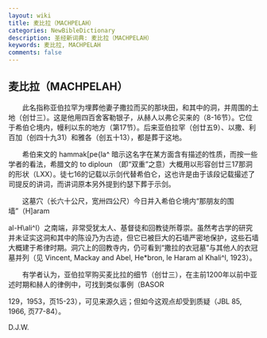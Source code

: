 ```yaml
---
layout: wiki
title: 麦比拉（MACHPELAH）
categories: NewBibleDictionary
description: 圣经新词典: 麦比拉（MACHPELAH）
keywords: 麦比拉, MACHPELAH
comments: false
---
```


## 麦比拉（MACHPELAH）

　　此名指称亚伯拉罕为埋葬他妻子撒拉而买的那块田，和其中的洞，并周围的土地（创廿三）。这是他用四百舍客勒银子，从赫人以弗仑买来的（8-16节）。它位于希伯仑境内，幔利以东的地方（第17节）。后来亚伯拉罕（创廿五9）、以撒、利百加（创四十九31）和雅各（创五十13），都是葬于这地。

　　希伯来文的 hammak[pe{la^ 暗示这名字在某方面含有描述的性质，而按一些学者的看法，希腊文的 to diploun （即“双重”之意）大概用以形容创廿三17那洞的形状（LXX）。徒七16的记载以示剑代替希伯仑，这也许是由于该段记载撮述了司提反的讲词，而讲词原本另外提到约瑟下葬于示剑。

　　这墓穴（长六十公尺，宽卅四公尺）今日并入希伯仑境内“那朋友的围墙”（H]aram

al-H\ali^l）之南端，非常受犹太人、基督徒和回教徒所尊崇。虽然考古学的研究并未证实这洞和其中的陈设乃为古迹，但它已被巨大的石墙严密地保护，这些石墙大概建于希律时期。洞穴上的回教寺内，仍可看到“撒拉的衣冠墓”与其他人的衣冠墓并列（见 Vincent, Mackay and Abel, He*bron, le Haram al Khali^l, 1923）。

　　有学者认为，亚伯拉罕购买麦比拉的细节（创廿三），在主前1200年以前中亚述时期和赫人的律例中，可找到类似事例（BASOR

129，1953，页15-23），可见来源久远；但如今这观点却受到质疑（JBL 85, 1966, 页77-84）。

D.J.W.








